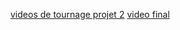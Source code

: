 [videos de tournage projet 2](https://drive.google.com/file/d/1NNohnmkJ2CfegW5wf9ap4GdZ6P1EzFnf/view?usp=share_link)
[video final](https://drive.google.com/drive/folders/1anlg7Y0Jf-I-he7KcUDNnEGEkLASwejH?usp=share_link)
